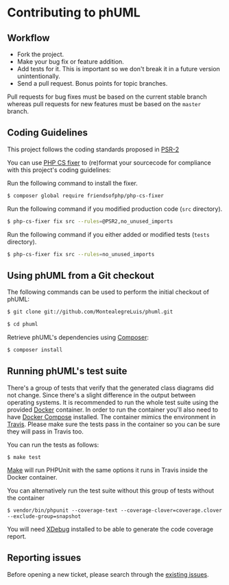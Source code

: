 # Contributing to phUML

## Workflow

* Fork the project.
* Make your bug fix or feature addition.
* Add tests for it. This is important so we don't break it in a future version unintentionally.
* Send a pull request. Bonus points for topic branches.

Pull requests for bug fixes must be based on the current stable branch whereas pull requests for new features must be based on the `master` branch.

## Coding Guidelines

This project follows the coding standards proposed in [PSR-2][1]

You can use [PHP CS fixer][2] to (re)format your sourcecode for compliance with this project's coding guidelines:

Run the following command to install the fixer.

```bash
$ composer global require friendsofphp/php-cs-fixer
```

Run the following command if you modified production code (`src` directory).

```bash
$ php-cs-fixer fix src --rules=@PSR2,no_unused_imports
```

Run the following command if you either added or modified tests (`tests` directory).

```bash
$ php-cs-fixer fix src --rules=no_unused_imports
```

## Using phUML from a Git checkout

The following commands can be used to perform the initial checkout of phUML:

```bash
$ git clone git://github.com/MontealegreLuis/phuml.git

$ cd phuml
```

Retrieve phUML's dependencies using [Composer](https://getcomposer.org/):

```bash
$ composer install
```

## Running phUML's test suite

There's a group of tests that verify that the generated class diagrams did not change.
Since there's a slight difference in the output between operating systems.
It is recommended to run the whole test suite using the provided [Docker][4] container.
In order to run the container you'll also need to have [Docker Compose][8] installed.
The container mimics the environment in [Travis][5].
Please make sure the tests pass in the container so you can be sure they will pass in Travis too.

You can run the tests as follows:

```
$ make test
```

[Make][6] will run PHPUnit with the same options it runs in Travis inside the Docker container.

You can alternatively run the test suite without this group of tests without the container

```
$ vendor/bin/phpunit --coverage-text --coverage-clover=coverage.clover --exclude-group=snapshot
```

You will need [XDebug][7] installed to be able to generate the code coverage report.

## Reporting issues

Before opening a new ticket, please search through the [existing issues][3].

[1]: http://www.php-fig.org/psr/psr-2/
[2]: https://github.com/FriendsOfPHP/PHP-CS-Fixer
[3]: https://github.com/MontealegreLuis/phuml/issues
[4]: https://www.docker.com/
[5]: https://travis-ci.org/
[6]: https://en.wikipedia.org/wiki/Make_(software)
[7]: https://xdebug.org/
[8]: https://docs.docker.com/compose/overview/
